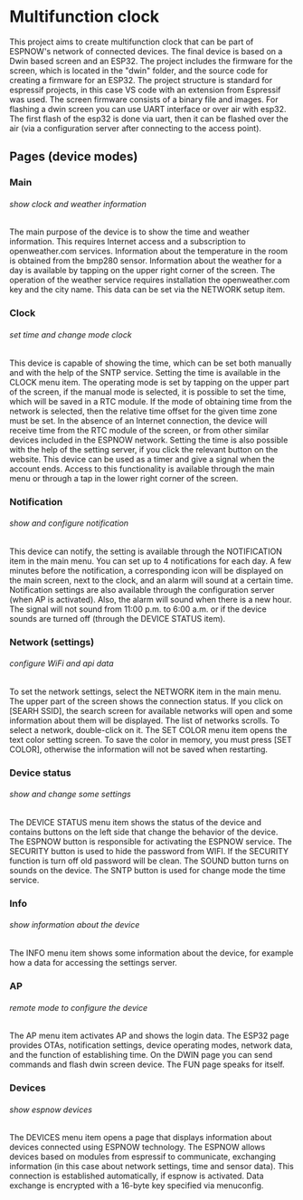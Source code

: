 # Multifunction clock
This project aims to create multifunction clock that can be part of ESPNOW's network of connected devices. The final device is based on a Dwin based screen and an ESP32. The project includes the firmware for the screen, which is located in the "dwin" folder, and the source code for creating a firmware for an ESP32. The project structure is standard for espressif projects, in this case VS code with an extension from Espressif was used. The screen firmware consists of a binary file and images. For flashing a dwin screen you can use UART interface or over air with esp32. The first flash of the esp32 is done via uart, then it can be flashed over the air (via a configuration server after connecting to the access point).

## Pages (device modes)
### Main
###### show clock and weather information
The main purpose of the device is to show the time and weather information. This requires Internet access and a subscription to openweather.com services. Information about the temperature in the room is obtained from the bmp280 sensor. Information about the weather for a day is available by tapping on the upper right corner of the screen. The operation of the weather service requires installation the openweather.com key and the city name. This data can be set via the NETWORK setup item.

### Clock
###### set time and change mode clock
This device is capable of showing the time, which can be set both manually and with the help of the SNTP service. Setting the time is available in the CLOCK menu item. The operating mode is set by tapping on the upper part of the screen, if the manual mode is selected, it is possible to set the time, which will be saved in a RTC module. If the mode of obtaining time from the network is selected, then the relative time offset for the given time zone must be set. In the absence of an Internet connection, the device will receive time from the RTC module of the screen, or from other similar devices included in the ESPNOW network. Setting the time is also possible with the help of the setting server, if you click the relevant button on the website. This device can be used as a timer and give a signal when the account ends. Access to this functionality is available through the main menu or through a tap in the lower right corner of the screen.

### Notification
###### show and configure notification 
This device can notify, the setting is available through the NOTIFICATION item in the main menu. You can set up to 4 notifications for each day. A few minutes before the notification, a corresponding icon will be displayed on the main screen, next to the clock, and an alarm will sound at a certain time. Notification settings are also available through the configuration server (when AP is activated). Also, the alarm will sound when there is a new hour. The signal will not sound from 11:00 p.m. to 6:00 a.m. or if the device sounds are turned off (through the DEVICE STATUS item). 

### Network (settings)
###### configure WiFi and api data
To set the network settings, select the NETWORK item in the main menu. The upper part of the screen shows the connection status. If you click on [SEARH SSID], the search screen for available networks will open and some information about them will be displayed. The list of networks scrolls. To select a network, double-click on it.
The SET COLOR menu item opens the text color setting screen. To save the color in memory, you must press [SET COLOR], otherwise the information will not be saved when restarting.

### Device status
###### show and change some settings
The DEVICE STATUS menu item shows the status of the device and contains buttons on the left side that change the behavior of the device. The ESPNOW button is responsible for activating the ESPNOW service. The SECURITY button is used to hide the password from WIFI. If the SECURITY function is turn off old password will be clean. The SOUND button turns on sounds on the device. The SNTP button is used for change mode the time service. 

### Info
###### show information about the device
The INFO menu item shows some information about the device, for example how a data for accessing the settings server.

### AP
###### remote mode to configure the device
The AP menu item activates AP and shows the login data. The ESP32 page provides OTAs, notification settings, device operating modes, network data, and the function of establishing time. On the DWIN page you can send commands and flash dwin screen device. The FUN page speaks for itself.

### Devices
###### show espnow devices
The DEVICES menu item opens a page that displays information about devices connected using ESPNOW technology. The ESPNOW allows devices based on modules from espressif to communicate, exchanging information (in this case about network settings, time and sensor data). This connection is established automatically, if espnow is activated. Data exchange is encrypted with a 16-byte key specified via menuconfig.